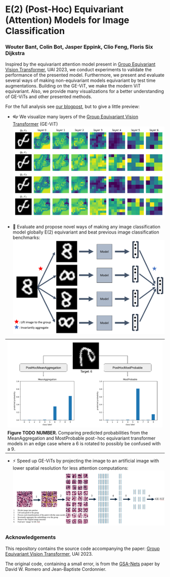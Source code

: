# E(2) (Post-Hoc) Equivariant (Attention) Models for Image Classification 

### Wouter Bant, Colin Bot, Jasper Eppink, Clio Feng, Floris Six Dijkstra

Inspired by the equivariant attention model present in [Group Equivariant Vision Transformer](https://openreview.net/forum?id=uVG_7x41bN),  UAI 2023, we conduct experiments to validate the performance of the presented model. Furthermore, we present and evaluate several ways of making non-equivariant models equivariant by test time augmentations. Building on the GE-ViT, we make the modern ViT equivariant. Also, we provide many visualizations for a better understanding of GE-ViTs and other presented methods.

For the full analysis see [our blogpost](Blogpost.md), but to give a little preview:

- 👓 We visualize many layers of the [Group Equivariant Vision Transformer](https://openreview.net/forum?id=uVG_7x41bN) (GE-ViT)
![figure](figures/GEVIT_latent_representations_2.gif)

- 🎯 Evaluate and propose novel ways of making any image classification model globally E(2) equivariant and beat previous image classification benchmarks:
![figure](figures/posthocaggregation.png)

<table align="center">
  <tr align="center">
      <td><img src="figures/meanagg_vs_mostprobable.png" width=600></td>
  </tr>
  <tr align="left">
    <td colspan=2><b>Figure TODO NUMBER.</b> Comparing predicted probabilities from the MeanAggregation and MostProbable post-hoc equivariant transformer models in an edge case where a 6 is rotated to possibly be confused with a 9.</td>
  </tr>
</table>

- ⚡ Speed up GE-ViTs by projecting the image to an artificial image with lower spatial resolution for less attention computations:
![modern_eq_vit](figures/modern_eq_vit.png) 

### Acknowledgements
This repository contains the source code accompanying the paper: [Group Equivariant Vision Transformer](https://openreview.net/forum?id=uVG_7x41bN),  UAI 2023.

The original code, containing a small error, is from the [GSA-Nets](https://openreview.net/forum?id=JkfYjnOEo6M) paper by David W. Romero and Jean-Baptiste Cordonnier.
